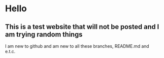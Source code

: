 <!DOCTYPE html>
<html>
<style>
   <body-font-color:(255,255,255)>
   <body-background-color:(0,0,0)>
      </style>
  <head>
   <meta charset="utf-8">
    <meta name="viewport" content="width=device-width">
  <h1>Hello</h1>  
    <link href="style.css" rel="stylesheet" type="text/css" />
  </head>
  <body>
    <h2>This is a test website that will not be posted and I am trying random things</h2>
    <p>I am new to github and am new to all these branches, README.md and e.t.c.</p>
  
  
  </body>
</html>
